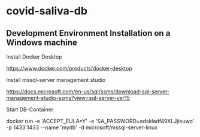 # covid-saliva-db

##




## Development Environment Installation on a Windows machine

Install Docker Desktop

https://www.docker.com/products/docker-desktop

Install mssql-server management studio

https://docs.microsoft.com/en-us/sql/ssms/download-sql-server-management-studio-ssms?view=sql-server-ver15

Start DB-Container

docker run -e 'ACCEPT_EULA=Y' -e 'SA_PASSWORD=adskladf49XLJjieuwo' -p 1433:1433 --name 'mydb' -d microsoft/mssql-server-linux
